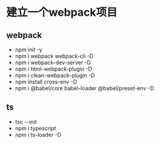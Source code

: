 # 建立一个webpack项目

## webpack

- npm init -y
- npm i webpack webpack-cli -D
- npm i webpack-dev-server -D
- npm i html-webpack-plugin -D
- npm i clean-webpack-plugin -D
- npm install cross-env -D
- npm i @babel/core babel-loader @babel/preset-env -D

## ts

- tsc --init
- npm i typescript
- npm i ts-loader -D
